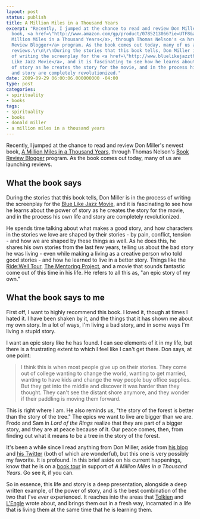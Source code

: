 ```yaml
---
layout: post
status: publish
title: A Million Miles in a Thousand Years
excerpt: "Recently, I jumped at the chance to read and review Don Miller's newest
  book, <a href=\"http://www.amazon.com/gp/product/0785213066?ie=UTF8&amp;tag=jonathanstega-20&amp;linkCode=as2&amp;camp=1789&amp;creative=390957&amp;creativeASIN=0785213066\">A
  Million Miles in a Thousand Years</a>, through Thomas Nelson's <a href=\"http://brb.thomasnelson.com/\">Book
  Review Blogger</a> program. As the book comes out today, many of us are launching
  reviews.\r\n\r\nDuring the stories that this book tells, Don Miller is in the process
  of writing the screenplay for the <a href=\"http://www.bluelikejazzthemovie.com/\">Blue
  Like Jazz Movie</a>, and it is fascinating to see how he learns about the power
  of story as he creates the story for the movie, and in the process his own life
  and story are completely revolutionized."
date: 2009-09-29 06:00:06.000000000 -04:00
type: post
categories:
- spirituality
- books
tags:
- spirituality
- books
- donald miller
- a million miles in a thousand years
---
```

Recently, I jumped at the chance to read and review Don Miller's newest book, <a href="http://www.amazon.com/gp/product/0785213066?ie=UTF8&amp;tag=jonathanstega-20&amp;linkCode=as2&amp;camp=1789&amp;creative=390957&amp;creativeASIN=0785213066">A Million Miles in a Thousand Years</a>, through Thomas Nelson's <a href="http://brb.thomasnelson.com/">Book Review Blogger</a> program. As the book comes out today, many of us are launching reviews.
<h2>What the book says</h2>
During the stories that this book tells, Don Miller is in the process of writing the screenplay for the <a href="http://www.bluelikejazzthemovie.com/">Blue Like Jazz Movie</a>, and it is fascinating to see how he learns about the power of story as he creates the story for the movie, and in the process his own life and story are completely revolutionized.

He spends time talking about what makes a good story, and how characters in the stories we love are shaped by their stories - by pain, conflict, tension - and how we are shaped by these things as well. As he does this, he shares his own stories from the last few years, telling us about the bad story he was living - even while making a living as a creative person who told good stories - and how he learned to live in a better story. Things like the <a href="http://www.ridewelltour.org/">Ride:Well Tour</a>, <a href="http://www.thementoringproject.org/">The Mentoring Project</a>, and a movie that sounds fantastic come out of this time in his life. He refers to all this as, "an epic story of my own."
<h2>What the book says to me</h2>
First off, I want to highly recommend this book. I loved it, though at times I hated it. I have been shaken by it, and the things that it has shown me about my own story. In a lot of ways, I'm living a bad story, and in some ways I'm living a stupid story.

I want an epic story like he has found. I can see elements of it in my life, but there is a frustrating extent to which I feel like I can't get there. Don says, at one point:

<blockquote><p>I think this is when most people give up on their stories. They come out of college wanting to change the world, wanting to get married, wanting to have kids and change the way people buy office supplies. But they get into the middle and discover it was harder than they thought. They can't see the distant shore anymore, and they wonder if their paddling is moving them forward.</p></blockquote>

This is right where I am. He also reminds us, "the story of the forest is better than the story of the tree." The epics we want to live are bigger than we are. Frodo and Sam in <em>Lord of the Rings</em> realize that they are part of a bigger story, and they are at peace because of it. Our peace comes, then, from finding out what it means to be a tree in the story of the forest.

It's been a while since I read anything from Don Miller, aside from <a href="http://www.donmilleris.com/">his blog</a> and <a href="http://twitter.com/donmilleris">his Twitter</a> (both of which are wonderful), but this one is very possibly my favorite. It is profound. In this brief aside on his current happenings, know that he is on a <a href="http://amillionmiles.com/">book tour</a> in support of <em>A Million Miles in a Thousand Years</em>. Go see it, if you can.

So in essence, this life and story is a deep presentation, alongside a deep written example, of the power of story, and is the best combination of the two that I've <em>ever</em> experienced. It reaches into the areas that <a href="http://en.wikipedia.org/wiki/On_Fairy-Stories">Tolkien</a> and <a href="http://www.amazon.com/gp/product/087788918X?ie=UTF8&amp;tag=jonathanstega-20&amp;linkCode=as2&amp;camp=1789&amp;creative=390957&amp;creativeASIN=087788918X">L'Engle</a> wrote about, and brings them out in a fresh way, incarnated in a life that is living them at the same time that he is learning them.
